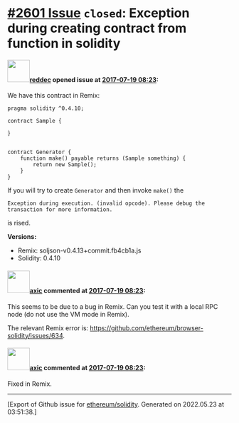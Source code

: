 # [\#2601 Issue](https://github.com/ethereum/solidity/issues/2601) `closed`: Exception during creating contract from function in solidity

#### <img src="https://avatars.githubusercontent.com/u/6597086?u=79d84817075b2e958e54f224e784b86afa618599&v=4" width="50">[reddec](https://github.com/reddec) opened issue at [2017-07-19 08:23](https://github.com/ethereum/solidity/issues/2601):

We have this contract in Remix:

```solidity
pragma solidity ^0.4.10;

contract Sample {
    
}


contract Generator {
    function make() payable returns (Sample something) {
        return new Sample();
    }
}
```

If you will try to create `Generator` and then invoke `make()` the 

    Exception during execution. (invalid opcode). Please debug the transaction for more information.

is rised.


**Versions:**

* Remix: soljson-v0.4.13+commit.fb4cb1a.js
* Solidity: 0.4.10

#### <img src="https://avatars.githubusercontent.com/u/20340?v=4" width="50">[axic](https://github.com/axic) commented at [2017-07-19 08:23](https://github.com/ethereum/solidity/issues/2601#issuecomment-316325352):

This seems to be due to a bug in Remix. Can you test it with a local RPC node (do not use the VM mode in Remix).

The relevant Remix error is: https://github.com/ethereum/browser-solidity/issues/634.

#### <img src="https://avatars.githubusercontent.com/u/20340?v=4" width="50">[axic](https://github.com/axic) commented at [2017-07-19 08:23](https://github.com/ethereum/solidity/issues/2601#issuecomment-316653255):

Fixed in Remix.


-------------------------------------------------------------------------------



[Export of Github issue for [ethereum/solidity](https://github.com/ethereum/solidity). Generated on 2022.05.23 at 03:51:38.]
